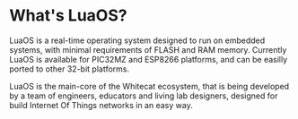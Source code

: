 # What's LuaOS?

LuaOS is a real-time operating system designed to run on embedded systems, with minimal requirements of FLASH and RAM memory. Currently LuaOS is available for PIC32MZ and ESP8266 platforms, and can be easilly ported to other 32-bit platforms.

LuaOS is the main-core of the Whitecat ecosystem, that is being developed by a team of engineers, educators and living lab designers, designed for build Internet Of Things networks in an easy way.
